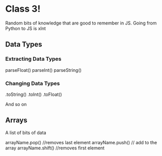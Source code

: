 

# Class 3!

Random bits of knowledge that are good to remember in JS. Going from Python to JS is xlnt

## Data Types

### Extracting Data Types
parseFloat()
parseInt()
parseString()

### Changing Data Types

.toString()
.toInt()
.toFloat()

And so on

## Arrays

A list of bits of data

arrayName.pop() //removes last element
arrayName.push() // add to the array
arrayName.shift() //removes first element

